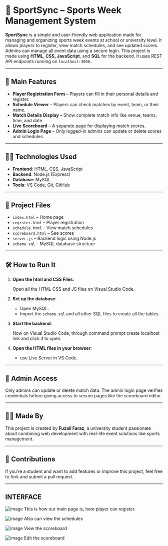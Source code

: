 # 🏅 SportSync – Sports Week Management System

**SportSync** is a simple and user-friendly web application made for managing and organizing sports week events at school or university level. It allows players to register, view match schedules, and see updated scores. Admins can manage all event data using a secure login.
This project is made using **HTML, CSS, JavaScript**, and **SQL** for the backend. It uses REST API endpoints running on `localhost:3000`.

---

## 🎯 Main Features

* **Player Registration Form** – Players can fill in their personal details and register.
* **Schedule Viewer** – Players can check matches by event, team, or their name.
* **Match Details Display** – Show complete match info like venue, teams, time, and date.
* **Live Scoreboard** – A separate page for displaying match scores.
* **Admin Login Page** – Only logged-in admins can update or delete scores and schedules.

---

## 🧑‍💻 Technologies Used

* **Frontend**: HTML, CSS, JavaScript
* **Backend**: Node.js (Express)
* **Database**: MySQL
* **Tools**: VS Code, Git, GitHub

---

## 📁 Project Files

* `index.html` – Home page
* `register.html` – Player registration
* `schedule.html` – View match schedules
* `scoreboard.html` – See scores
* `server.js` – Backend logic using Node.js
* `schema.sql` – MySQL database structure

---

## 🛠️ How to Run It

1. **Open the html and CSS Files**:

   Open all the HTML CSS and JS files on Visual Studio Code.

2. **Set up the database**:

   * Open MySQL.
   * Import the `schema.sql` and all other SQL files to create all the tables.

3. **Start the backend**:

   Now on Visual Studio Code, through command prompt create localhost link and click it to open.

4. **Open the HTML files in your browser**:

   * use Live Server in VS Code.

---

## 🔐 Admin Access

Only admins can update or delete match data. The admin login page verifies credentials before giving access to secure pages like the scoreboard editor.

---

## 👨‍🎓 Made By

This project is created by **Fuzail Faraz**, a university student passionate about combining web development with real-life event solutions like sports management.

---

## 🤝 Contributions

If you’re a student and want to add features or improve this project, feel free to fork and submit a pull request.

---

## INTERFACE 
![image](https://github.com/user-attachments/assets/c7829966-4149-4ece-a502-d92762d33cb9)
This is how our main page is, here player can register.

![image](https://github.com/user-attachments/assets/f41edcbb-b36b-4a32-a277-04fc3cf477e5)
Also can view the schedules 

![image](https://github.com/user-attachments/assets/45ffef3f-ec71-4745-9455-7ef5db7f8b5f)
View the scoreboard

![image](https://github.com/user-attachments/assets/d4b56569-87ec-4eee-b946-96da4b867bf1)
Edit the scoreboard

